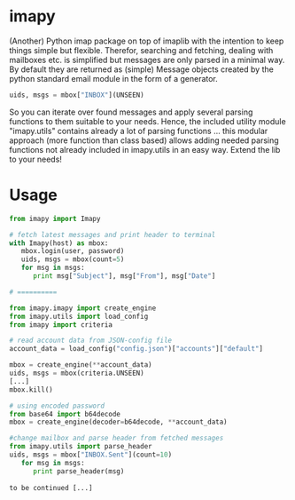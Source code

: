 # imapy
(Another) Python imap package on top of imaplib with the intention to keep things simple but flexible.
Therefor, searching and fetching, dealing with mailboxes etc. is simplified but messages are only parsed in a minimal way. By default they are returned as (simple) Message objects created by the python standard email module in the form of a generator.
```Python
uids, msgs = mbox["INBOX"](UNSEEN)
```
So you can iterate over found messages and apply several parsing functions to them suitable to your needs.
Hence, the included utility module "imapy.utils" contains already a lot of parsing functions ... this modular approach (more function than class based) allows adding needed parsing functions not already included in imapy.utils in an easy way. Extend the lib to your needs!

# Usage
```Python
from imapy import Imapy

# fetch latest messages and print header to terminal
with Imapy(host) as mbox:
   mbox.login(user, password)
   uids, msgs = mbox(count=5)
   for msg in msgs:
      print msg["Subject"], msg["From"], msg["Date"]

# ==========

from imapy.imapy import create_engine
from imapy.utils import load_config
from imapy import criteria

# read account data from JSON-config file
account_data = load_config("config.json")["accounts"]["default"]

mbox = create_engine(**account_data)
uids, msgs = mbox(criteria.UNSEEN)
[...]
mbox.kill()

# using encoded password
from base64 import b64decode
mbox = create_engine(decoder=b64decode, **account_data)

#change mailbox and parse header from fetched messages
from imapy.utils import parse_header
uids, msgs = mbox["INBOX.Sent"](count=10)
   for msg in msgs:
      print parse_header(msg)
      
to be continued [...]
```
